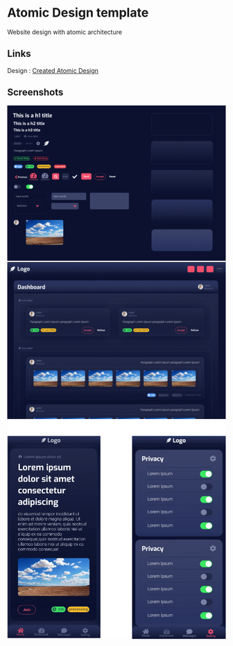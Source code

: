 # Atomic Design template

Website design with atomic architecture

## Links

Design : [Created Atomic Design](https://www.figma.com/file/RH3KdfahyoMKOoZr7Vbunh/Atomic?node-id=0%3A1&t=Q5PfnHSRDMXn2Ffh-1)

## Screenshots

![](presentation1.png)
![](presentation2.png)
![](presentation3.webp)

